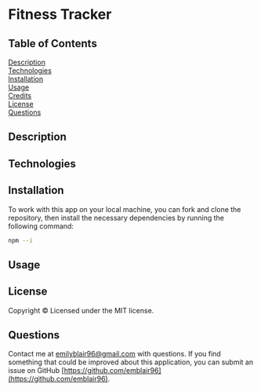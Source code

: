 # Fitness Tracker

## Table of Contents 
[Description](#description)  
[Technologies](#technologies)  
[Installation](#installation)  
[Usage](#usage)  
[Credits](#credits)  
[License](#license)  
[Questions](#questions) 

## Description

## Technologies

## Installation
To work with this app on your local machine, you can fork and clone the repository, then install the necessary dependencies by running the following command:

``` bash
npm --i
```

## Usage

## License
Copyright &copy; Licensed under the MIT license.

## Questions
Contact me at emilyblair96@gmail.com with questions.  If you find something that could be improved about this application, you can submit an issue on GitHub [https://github.com/emblair96](https://github.com/emblair96).
